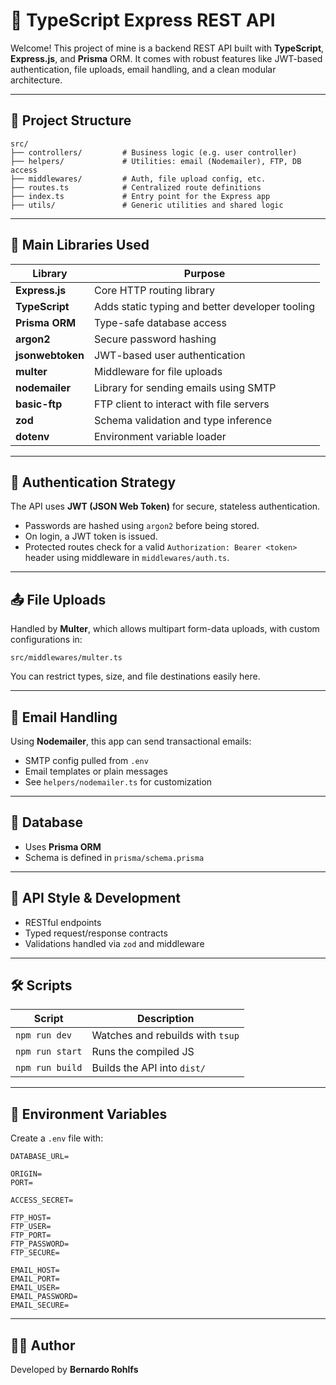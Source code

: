 # 🚀 TypeScript Express REST API

Welcome! This project of mine is a backend REST API built with **TypeScript**, **Express.js**, and **Prisma** ORM. It comes with robust features like JWT-based authentication, file uploads, email handling, and a clean modular architecture.

---

## 📁 Project Structure

```
src/
├── controllers/         # Business logic (e.g. user controller)
├── helpers/             # Utilities: email (Nodemailer), FTP, DB access
├── middlewares/         # Auth, file upload config, etc.
├── routes.ts            # Centralized route definitions
├── index.ts             # Entry point for the Express app
├── utils/               # Generic utilities and shared logic
```

---

## 🧰 Main Libraries Used

| Library             | Purpose |
|---------------------|---------|
| **Express.js**       | Core HTTP routing library |
| **TypeScript**       | Adds static typing and better developer tooling |
| **Prisma ORM**       | Type-safe database access |
| **argon2**           | Secure password hashing |
| **jsonwebtoken**     | JWT-based user authentication |
| **multer**           | Middleware for file uploads |
| **nodemailer**       | Library for sending emails using SMTP |
| **basic-ftp**        | FTP client to interact with file servers |
| **zod**              | Schema validation and type inference |
| **dotenv**           | Environment variable loader |

---

## 🔐 Authentication Strategy

The API uses **JWT (JSON Web Token)** for secure, stateless authentication.

- Passwords are hashed using `argon2` before being stored.
- On login, a JWT token is issued.
- Protected routes check for a valid `Authorization: Bearer <token>` header using middleware in `middlewares/auth.ts`.

---

## 📤 File Uploads

Handled by **Multer**, which allows multipart form-data uploads, with custom configurations in:

```
src/middlewares/multer.ts
```

You can restrict types, size, and file destinations easily here.

---

## 📧 Email Handling

Using **Nodemailer**, this app can send transactional emails:

- SMTP config pulled from `.env`
- Email templates or plain messages
- See `helpers/nodemailer.ts` for customization

---

## 🔌 Database

- Uses **Prisma ORM**
- Schema is defined in `prisma/schema.prisma`

---

## 🧪 API Style & Development

- RESTful endpoints
- Typed request/response contracts
- Validations handled via `zod` and middleware

---

## 🛠️ Scripts

| Script            | Description                      |
|-------------------|----------------------------------|
| `npm run dev`     | Watches and rebuilds with `tsup` |
| `npm run start`   | Runs the compiled JS             |
| `npm run build`   | Builds the API into `dist/`      |

---

## 🧾 Environment Variables

Create a `.env` file with:

```env
DATABASE_URL=

ORIGIN=
PORT=

ACCESS_SECRET=

FTP_HOST=
FTP_USER=
FTP_PORT=
FTP_PASSWORD=
FTP_SECURE=

EMAIL_HOST=
EMAIL_PORT=
EMAIL_USER=
EMAIL_PASSWORD=
EMAIL_SECURE=
```

---

## 👨‍💻 Author

Developed by **Bernardo Rohlfs**
